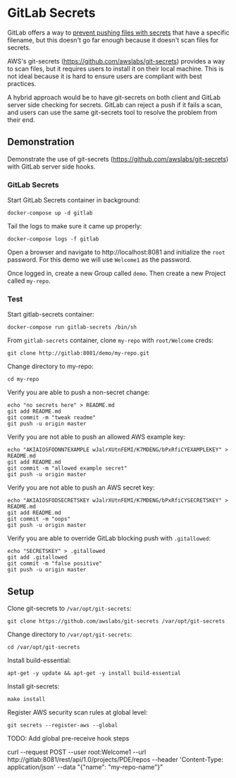 # GitLab Secrets

GitLab offers a way to
[prevent pushing files with secrets](https://docs.gitlab.com/ee/push_rules/push_rules.html#prevent-pushing-secrets-to-the-repository)
that have a specific filename, but this doesn't go far enough because it
doesn't scan files for secrets.

AWS's git-secrets (https://github.com/awslabs/git-secrets) provides a
way to scan files, but it requires users to install it on their
local machine.  This is not ideal because it is hard to ensure users
are compliant with best practices.

A hybrid approach would be to have git-secrets on both client and
GitLab server side checking for secrets. GitLab can reject a push if it
fails a scan, and users can use the same git-secrets tool to resolve
the problem from their end.

## Demonstration

Demonstrate the use of git-secrets
(https://github.com/awslabs/git-secrets) with GitLab server side
hooks.

### GitLab Secrets

Start GitLab Secrets container in background:

    docker-compose up -d gitlab


Tail the logs to make sure it came up properly:

    docker-compose logs -f gitlab

Open a browser and navigate to http://localhost:8081 and initialize the
`root` password. For this demo we will use `Welcome1` as the password.

Once logged in, create a new Group called `demo`.  Then create a new
Project called `my-repo`.

### Test

Start gitlab-secrets container:

    docker-compose run gitlab-secrets /bin/sh

From `gitlab-secrets` container,
clone `my-repo` with `root/Welcome` creds:

    git clone http://gitlab:8081/demo/my-repo.git

Change directory to my-repo:

    cd my-repo

Verify you are able to push a non-secret change:

    echo "no secrets here" > README.md
    git add README.md
    git commit -m "tweak readme"
    git push -u origin master


Verify you are not able to push an allowed AWS example key:

    echo "AKIAIOSFODNN7EXAMPLE wJalrXUtnFEMI/K7MDENG/bPxRfiCYEXAMPLEKEY" > README.md
    git add README.md
    git commit -m "allowed example secret"
    git push -u origin master

Verify you are not able to push an AWS secret key:

    echo "AKIAIOSFODSECRETSKEY wJalrXUtnFEMI/K7MDENG/bPxRfiCYSECRETSKEY" > README.md
    git add README.md
    git commit -m "oops"
    git push -u origin master

Verify you are able to override GitLab blocking push with `.gitallowed`:

    echo "SECRETSKEY" > .gitallowed
    git add .gitallowed
    git commit -m "false positive"
    git push -u origin master

## Setup

Clone git-secrets to `/var/opt/git-secrets`:

    git clone https://github.com/awslabs/git-secrets /var/opt/git-secrets

Change directory to `/var/opt/git-secrets`:

    cd /var/opt/git-secrets

Install build-essential:

    apt-get -y update && apt-get -y install build-essential

Install git-secrets:

    make install

Register AWS security scan rules at global level:

    git secrets --register-aws --global

TODO: Add global pre-receive hook steps


curl --request POST --user root:Welcome1 --url http://gitlab:8081/rest/api/1.0/projects/PDE/repos --header 'Content-Type: application/json' --data "{\"name\": \"my-repo-name\"}"